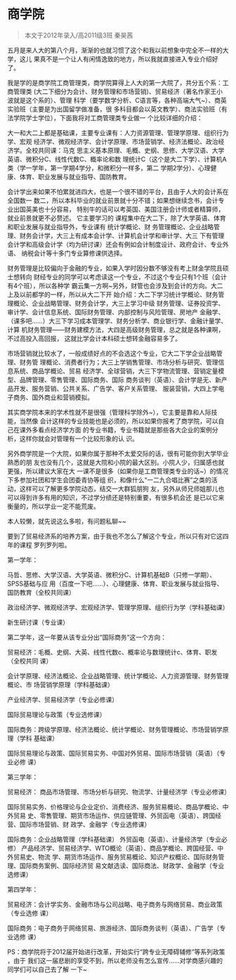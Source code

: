 # 商学院



> 本文于2012年录入/高2011级3班 秦昊茜 

五月是来人大的第八个月，渐渐的也就习惯了这个和我以前想象中完全不一样的大学，这儿 果真不是一个让人有闲情逸致的地方，所以我就直接进入专业介绍好了。 

我是学的是商学院工商管理类，商学院算得上人大的第一大院了，共分五个系：工商管理类 (大二下细分为会计、财务管理和市场营销)、贸易经济（著名作家王小波就是这个系的）、管理 科学（要学数学分析、C语言等，各种高端大气~）、商英实验班（主要是为出国留学做准备，很 多科目都会以英文教学）、商法实验班（有法学院学士学位），下面我将对工商管理类专业做一 个比较详细的介绍： 

大一和大二上都是基础课，主要专业课有：人力资源管理、管理学原理、组织行为学、宏观 经济学、微观经济学、会计学原理、市场营销学、经济法概论、政治经济学。全校共同课：马克 思主义基本原理、毛概、史纲、思修、大学汉语、大学英语、微积分C、线性代数C、概率论和数 理统计C（这个是大二下学）、计算机A类（学一学年，第一学期4学分，和微积分一样多，第二 学期2学分）、心理健康、体育、职业发展与就业指导、国防教育。 

会计学出来如果不怕累就进四大，也是一个很不错的平台，且由于人大的会计系在全国数一 数二，所以本科毕业的就业前景就十分不错；如果想继续念书，会计专业出国英美也十分容易， 特别牛的话可以考英国、美国注册会计师或者精算师，就业前景就更不必赘述。 它主要学习的 课程集中在大二下，除了大学英语、体育和职业发展与就业指导外，专业课有 统计学概论、财 务管理概论、企业战略管理、财务会计学，大三上有成本会计学、计算机会计学和审计学、大三 下有管理会计学和高级会计学（均为研讨课）还会有例如会计制度设计、政府会计、专业外语、 纳税会计等十多门专业算修课供选择。 

财务管理是比较偏向于金融的专业，如果入学时因分数不够没有考上财金学院且硕士想转向 财经专业的同学可以考虑读这一个专业，不过这个专业只有1个班（会计有4个班），所以各种学 霸云集一方啊~另外，财管也会涉及到会计的方向。大二上及以前都学的一样，所以从大二下开 始介绍：大二下学习统计学概论、财务管理概论、企业战略管理、财务会计学，大三上学习中级 财务管理、证券投资学、审计学、会计信息系统、国际财务管理、内部控制与风险管理、房地产 金融学、（课多吧……）大三下学习成本管理学、财务分析学、商业银行学、金融计量学、计算 机财务管理——财务建模方法，大四是高级财务管理，总之就是各种课啊，不过高投入高回报， 这就比学会计本科硕士想转金融容易多了。 

市场营销就比较水了，一般成绩好点的不会选这个专业，它大二下学企业战略管理、财务管 理概论、消费者行为；大三上学销售管理、市场分析与研究、管理信息系统、商品学概论、贸易 经济学、全球营销，大三下学物流管理、营销定量模型、品牌管理、零售管理、国际商务、国际 商务谈判（英语）、会计学是无、新产品开发、服务营销、公共关系、广告学、客户关系管理、 服装营销，大四上学电子商务、国外商业和营销模拟。 

其实商学院本来的学术性就不是很强（管理科学除外~），它主要是靠和人际技能，当然像 会计这样的专业技能也是必须的，所以如果你报考了商学院，可以自己在课外多看点经济学方面 的专业书籍，专业书籍就是那些各大企业的案例分析，这样你就会对管理有一个比较形象的认 识。   

另外商学院是一个大院，如果你属于那种不太爱交际的话，很有可能你到大学毕业熟悉的朋 友也没有几个，这就是大院和小院的最大区别。小院人少，归属感也就更强，所以建议大家在大 一课不是很多（如果你是工商管理类专业的话~）的情况下多参加社团和学生会团委青协等组 织，和像什么“一二九合唱比赛”之类的活动，这样可以了解更多学院动态，结交一大群狐朋狗 友，另外从师兄师姐那儿也可以得到许多有用的知识，不过学分绩还是特别重要，有很多机会还 是已以它来衡量的，所以学业一定不能荒废。 

本人较懒，就先说这么多啦，有问题私聊~~  

要到了贸易经济系的培养方案，由于我也不怎么了解这个专业，所以只有对它这四年的课程 罗列罗列啦。 

第一学年： 

马哲、思修、大学汉语、大学英语、微积分C、计算机基础B（只修一学期）、SPSS基础与应 用（百度一下吧……）、心理健康、体育、职业发展与就业指导、国防教育（全校共同课） 

政治经济学、微观经济学、宏观经济学、管理学原理、组织行为学（学科基础课） 

新生研讨课（专业课） 

第二学年，这一年要从该专业分出“国际商务”这一个方向： 

贸易经济：毛概、史纲、大英、线性代数c、概率论与数理统计c、体育、职发（全校共同 课） 

会计学原理、经济法概论、企业战略管理、统计学概论、人力资源管理、财务管理概论、市 场营销学原理（学科基础课） 

产业经济学、贸易经济学（专业必修课） 

国际贸易理论与政策（专业选修课） 

国际商务：跨级学原理、经济法概论、统计学概论、财务管理概论、市场营销学原理（学科 基础课） 

国际贸易理论与政策、国际贸易实务、中国对外贸易、国际市场营销（英语）（专业必修 课） 

第三学年： 

贸易经济： 商品市场管理、市场分析与研究、物流学、计量经济学（专业必修课） 

国际贸易实务、价格理论与企业定价、消费经济、服务贸易概论、商品学概论、中外贸易 史、零售管理、期货市场运作、供应链管理、外贸函电（英语）、跨国经营、国际市场营销、财 政学、金融学（专业选修课） 

国际商务：企业战略管理（学科基础课） 外贸函电（英语）、计量经济学（专业必修） 产品经济学、贸易经济学、WTO概论（英语）、商品学概论、跨国经营、中外贸易史、物流 学、期货市场运作、服务贸易概论、知识产权概论、国际财务管理、国际商务案例、国际经济贸 易文献选读、国际商法、财政学、金融学（专业选修课） 

第四学年： 

贸易经济：会计学实务、金融市场与公司战略、电子商务与网络贸易、商业政策（专业选修 课） 

国际商务：电子商务于网络贸易、旅游经济、国际商务谈判（英语）、广告学（专业选修 课） 

PS：商学院将于2012届开始进行改革，开始实行“跨专业无障碍辅修”等系列政策 ，由于 我们这一届悲剧的享受不到，所以老师没有怎么宣传……对学商感兴趣的同学们可以自己去了解 一下~            
